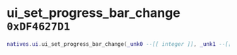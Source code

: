 # ui_set_progress_bar_change `0xDF4627D1`

```lua
natives.ui.ui_set_progress_bar_change(_unk0 --[[ integer ]], _unk1 --[[ integer ]])
```